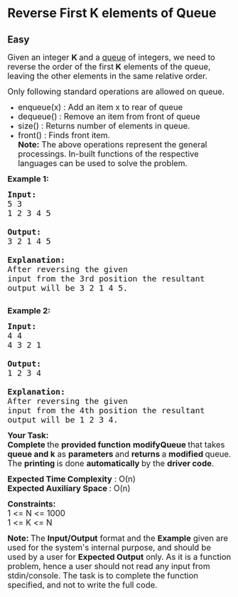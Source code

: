 # Reverse First K elements of Queue
## Easy 
<div class="problem-statement" style="user-select: auto;">
                <p style="user-select: auto;"></p><p style="user-select: auto;"><span style="font-size: 18px; user-select: auto;">Given an integer <strong style="user-select: auto;">K </strong>and a&nbsp;<a href="http://www.geeksforgeeks.org/queue-data-structure/" target="_blank" style="user-select: auto;">queue</a>&nbsp;of integers, we need to reverse the order of the first<strong style="user-select: auto;"> K</strong> elements of the queue, leaving the other elements in the same relative order.</span></p>

<p style="user-select: auto;"><span style="font-size: 18px; user-select: auto;">Only following standard operations are allowed on queue.</span></p>

<ul style="user-select: auto;">
	<li style="user-select: auto;"><span style="font-size: 18px; user-select: auto;">enqueue(x) : Add an item x to rear of queue</span></li>
	<li style="user-select: auto;"><span style="font-size: 18px; user-select: auto;">dequeue() : Remove an item from front of queue</span></li>
	<li style="user-select: auto;"><span style="font-size: 18px; user-select: auto;">size() : Returns number of elements in queue.</span></li>
	<li style="user-select: auto;"><span style="font-size: 18px; user-select: auto;">front() : Finds front item.<br style="user-select: auto;">
	<strong style="user-select: auto;">Note:</strong> The above operations represent the general processings. In-built functions of the respective languages&nbsp;can be used to solve the problem.</span></li>
</ul>

<p style="user-select: auto;"><strong style="user-select: auto;"><span style="font-size: 18px; user-select: auto;">Example 1:</span></strong></p>

<pre style="user-select: auto;"><strong style="user-select: auto;"><span style="font-size: 18px; user-select: auto;">Input:
</span></strong><span style="font-size: 18px; user-select: auto;">5 3
1 2 3 4 5

<strong style="user-select: auto;">Output: 
</strong>3 2 1 4 5
<strong style="user-select: auto;">
Explanation: 
</strong>After reversing the given
input from the 3rd position the resultant
output will be 3 2 1 4 5.
</span>
</pre>

<p style="user-select: auto;"><strong style="user-select: auto;"><span style="font-size: 18px; user-select: auto;">Example 2:</span></strong></p>

<pre style="user-select: auto;"><strong style="user-select: auto;"><span style="font-size: 18px; user-select: auto;">Input:
</span></strong><span style="font-size: 18px; user-select: auto;">4 4
4 3 2 1

<strong style="user-select: auto;">Output: 
</strong>1 2 3 4
<strong style="user-select: auto;">
Explanation: 
</strong>After reversing the given
input from the 4th position the resultant
output will be 1 2 3 4.</span></pre>

<p style="user-select: auto;"><strong style="user-select: auto;"><span style="font-size: 18px; user-select: auto;">Your Task:</span></strong><br style="user-select: auto;">
<span style="font-size: 18px; user-select: auto;"><strong style="user-select: auto;">Complete </strong>the <strong style="user-select: auto;">provided function</strong> <strong style="user-select: auto;">modifyQueue </strong>that takes <strong style="user-select: auto;">queue and k</strong> as <strong style="user-select: auto;">parameters </strong>and <strong style="user-select: auto;">returns </strong>a <strong style="user-select: auto;">modified </strong>queue. The <strong style="user-select: auto;">printing </strong>is done <strong style="user-select: auto;">automatically </strong>by the <strong style="user-select: auto;">driver code</strong>.</span></p>

<p style="user-select: auto;"><span style="font-size: 18px; user-select: auto;"><strong style="user-select: auto;">Expected Time Complexity</strong> : O(n)<br style="user-select: auto;">
<strong style="user-select: auto;">Expected Auxiliary Space </strong>: O(n)</span></p>

<p style="user-select: auto;"><span style="font-size: 18px; user-select: auto;"><strong style="user-select: auto;">Constraints:</strong><br style="user-select: auto;">
1 &lt;= N &lt;= 1000<br style="user-select: auto;">
1 &lt;= K &lt;= N</span></p>

<p style="user-select: auto;"><span style="font-size: 18px; user-select: auto;"><strong style="user-select: auto;">Note:&nbsp;</strong>The <strong style="user-select: auto;">Input/Output</strong> format and the&nbsp;<strong style="user-select: auto;">Example</strong> given are used for the system's internal purpose, and should be used by a user for <strong style="user-select: auto;">Expected Output</strong> only. As it is a function problem, hence a user should not read any input from stdin/console. The task is to complete the function specified, and not to write the full code.</span></p>
 <p style="user-select: auto;"></p>
            </div>